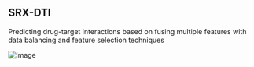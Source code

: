 ## SRX-DTI

Predicting drug-target interactions based on fusing multiple features with data balancing and feature selection techniques


![image](https://user-images.githubusercontent.com/72028345/204578716-30f41a3e-0f22-4881-82dc-f0af97e1eb52.png)
